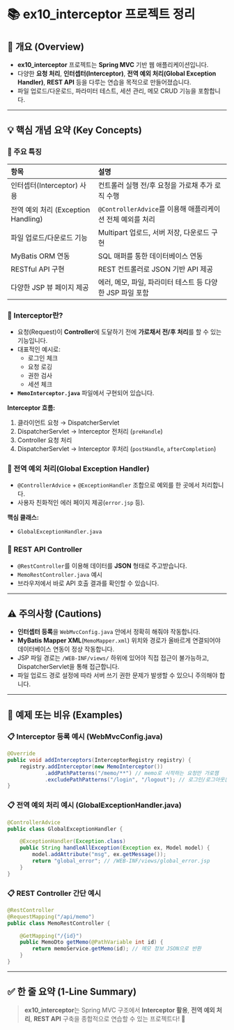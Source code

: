 # 📚 ex10_interceptor 프로젝트 정리

## 📌 개요 (Overview)

- **ex10_interceptor** 프로젝트는 **Spring MVC** 기반 웹 애플리케이션입니다.
- 다양한 **요청 처리**, **인터셉터(Interceptor)**, **전역 예외 처리(Global Exception Handler)**, **REST API** 등을 다루는 연습을 목적으로 만들어졌습니다.
- 파일 업로드/다운로드, 파라미터 테스트, 세션 관리, 메모 CRUD 기능을 포함합니다.

---

## 💡 핵심 개념 요약 (Key Concepts)

### 🌟 주요 특징

| 항목               | 설명 |
| :----------------- | :--- |
| 인터셉터(Interceptor) 사용 | 컨트롤러 실행 전/후 요청을 가로채 추가 로직 수행 |
| 전역 예외 처리 (Exception Handling) | `@ControllerAdvice`를 이용해 애플리케이션 전체 예외를 처리 |
| 파일 업로드/다운로드 기능  | Multipart 업로드, 서버 저장, 다운로드 구현 |
| MyBatis ORM 연동   | SQL 매퍼를 통한 데이터베이스 연동 |
| RESTful API 구현    | REST 컨트롤러로 JSON 기반 API 제공 |
| 다양한 JSP 뷰 페이지 제공 | 에러, 메모, 파일, 파라미터 테스트 등 다양한 JSP 파일 포함 |

### 🌟 Interceptor란?

- 요청(Request)이 **Controller**에 도달하기 전에 **가로채서 전/후 처리**를 할 수 있는 기능입니다.
- 대표적인 예시로:
  - 로그인 체크
  - 요청 로깅
  - 권한 검사
  - 세션 체크
- **`MemoInterceptor.java`** 파일에서 구현되어 있습니다.

**Interceptor 흐름:**
1. 클라이언트 요청 → DispatcherServlet
2. DispatcherServlet → Interceptor 전처리 (`preHandle`)
3. Controller 요청 처리
4. DispatcherServlet → Interceptor 후처리 (`postHandle`, `afterCompletion`)

### 🌟 전역 예외 처리(Global Exception Handler)

- `@ControllerAdvice` + `@ExceptionHandler` 조합으로 예외를 한 곳에서 처리합니다.
- 사용자 친화적인 에러 페이지 제공(`error.jsp` 등).

**핵심 클래스:**
- `GlobalExceptionHandler.java`

### 🌟 REST API Controller

- `@RestController`를 이용해 데이터를 **JSON** 형태로 주고받습니다.
- `MemoRestController.java` 예시
- 브라우저에서 바로 API 호출 결과를 확인할 수 있습니다.

---

## ⚠ 주의사항 (Cautions)

- **인터셉터 등록**을 `WebMvcConfig.java` 안에서 정확히 해줘야 작동합니다.
- **MyBatis Mapper XML**(`MemoMapper.xml`) 위치와 경로가 올바르게 연결되어야 데이터베이스 연동이 정상 작동합니다.
- JSP 파일 경로는 `/WEB-INF/views/` 하위에 있어야 직접 접근이 불가능하고, DispatcherServlet을 통해 접근합니다.
- 파일 업로드 경로 설정에 따라 서버 쓰기 권한 문제가 발생할 수 있으니 주의해야 합니다.

---

## 🧪 예제 또는 비유 (Examples)

### 📋 Interceptor 등록 예시 (WebMvcConfig.java)
```java
@Override
public void addInterceptors(InterceptorRegistry registry) {
    registry.addInterceptor(new MemoInterceptor())
            .addPathPatterns("/memo/**") // memo로 시작하는 요청만 가로챔
            .excludePathPatterns("/login", "/logout"); // 로그인/로그아웃은 제외
}
```

### 📋 전역 예외 처리 예시 (GlobalExceptionHandler.java)
```java
@ControllerAdvice
public class GlobalExceptionHandler {

    @ExceptionHandler(Exception.class)
    public String handleAllException(Exception ex, Model model) {
        model.addAttribute("msg", ex.getMessage());
        return "global_error"; // /WEB-INF/views/global_error.jsp
    }
}
```

### 📋 REST Controller 간단 예시
```java
@RestController
@RequestMapping("/api/memo")
public class MemoRestController {

    @GetMapping("/{id}")
    public MemoDto getMemo(@PathVariable int id) {
        return memoService.getMemo(id); // 메모 정보 JSON으로 반환
    }
}
```

---

## ✅ 한 줄 요약 (1-Line Summary)

> **ex10_interceptor**는 Spring MVC 구조에서 **Interceptor 활용**, **전역 예외 처리**, **REST API** 구축을 종합적으로 연습할 수 있는 프로젝트다! 🚀

